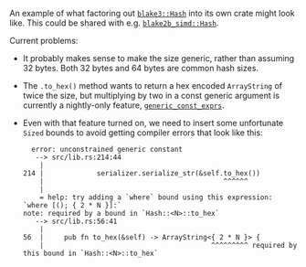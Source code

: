 An example of what factoring out
[`blake3::Hash`](https://docs.rs/blake3/latest/blake3/struct.Hash.html) into
its own crate might look like. This could be shared with e.g.
[`blake2b_simd::Hash`](https://docs.rs/blake2b_simd/latest/blake2b_simd/struct.Hash.html).

Current problems:
- It probably makes sense to make the size generic, rather than assuming 32
  bytes. Both 32 bytes and 64 bytes are common hash sizes.
- The `.to_hex()` method wants to return a hex encoded `ArrayString` of twice
  the size, but multiplying by two in a const generic argument is currently a
  nightly-only feature,
  [`generic_const_exprs`](https://doc.rust-lang.org/beta/unstable-book/language-features/generic-const-exprs.html).
- Even with that feature turned on, we need to insert some unfortunate `Sized`
  bounds to avoid getting compiler errors that look like this:

  ```
    error: unconstrained generic constant
     --> src/lib.rs:214:44
      |
  214 |             serializer.serialize_str(&self.to_hex())
      |                                            ^^^^^^
      |
      = help: try adding a `where` bound using this expression: `where [(); { 2 * N }]:`
  note: required by a bound in `Hash::<N>::to_hex`
     --> src/lib.rs:56:41
      |
  56  |     pub fn to_hex(&self) -> ArrayString<{ 2 * N }> {
      |                                         ^^^^^^^^^ required by this bound in `Hash::<N>::to_hex`
  ```
